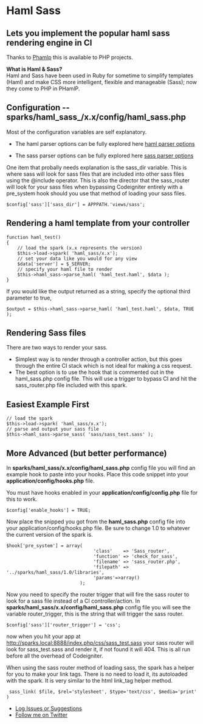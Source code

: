# Haml Sass
## Lets you implement the popular haml sass rendering engine in CI 

Thanks to [Phamlp](http://code.google.com/p/phamlp/) this is available to PHP projects.

**What is Haml & Sass?**  
Haml and Sass have been used in Ruby for sometime to simplify templates (Haml) and make CSS more intelligent, flexible and manageable (Sass); now they come to PHP in PHamlP.

## Configuration -- sparks/haml_sass_/x.x/config/haml_sass.php
Most of the configuration variables are self explanatory.

- The haml parser options can be fully explored here [haml parser options](http://code.google.com/p/phamlp/wiki/HamlOptions)

- The sass parser options can be fully explored here [sass parser options](http://code.google.com/p/phamlp/wiki/SassOptions)

One item that probally needs explanation is the sass\_dir variable. This is where sass will look for sass files that are included into other sass files using the @include operator. This is also the director that the sass\_router will look for your sass files when bypassing Codeigniter entirely with a pre\_system hook should you use that method of loading your sass files.

    $config['sass']['sass_dir'] = APPPATH.'views/sass';	

## Rendering a haml template from your controller

    function haml_test()
	{
		// load the spark (x.x represents the version)
		$this->load->spark( 'haml_sass/x.x');
		// set your data like you would for any view
		$data['server'] = $_SERVER;
		// specify your haml file to render
		$this->haml_sass->parse_haml( 'haml_test.haml', $data );
	}

If you would like the output returned as a string, specify the optional third parameter to true,

    $output = $this->haml_sass->parse_haml( 'haml_test.haml', $data, TRUE );

## Rendering Sass files
There are two ways to render your sass. 

- Simplest way is to render through a controller action, but this goes through the entire CI stack which is not ideal for making a css request.
- The best option is to use the hook that is commented out in the haml\_sass.php config file. This will use a trigger to bypass CI and hit the sass\_router.php file included with this spark. 

## Easiest Example First
    
	// load the spark
	$this->load->spark( 'haml_sass/x.x');
	// parse and output your sass file
	$this->haml_sass->parse_sass( 'sass/sass_test.sass' );
	
## More Advanced (but better performance)
In **sparks/haml\_sass/x.x/config/haml\_sass.php** config file you will find an example hook to paste into your hooks. Place this code snippet into your **application/config/hooks.php** file. 

You must have hooks enabled in your **application/config/config.php** file for this to work.

    $config['enable_hooks'] = TRUE;

Now place the snipped you got from the **haml\_sass.php** config file into your application/config/hooks.php file. Be sure to change 1.0 to whatever the current version of the spark is.

    $hook['pre_system'] = array(
	                                'class'    => 'Sass_router',
	                                'function' => 'check_for_sass',
	                                'filename' => 'sass_router.php',
	                                'filepath' => '../sparks/haml_sass/1.0/libraries',
									'params'=>array()
	                           );

Now you need to specify the router trigger that will fire the sass router to look for a sass file instead of a CI controller/action. In **sparks/haml\_sass/x.x/config/haml\_sass.php** config file you will see the variable router\_trigger, this is the string that will trigger the sass router.

    $config['sass']['router_trigger'] = 'css';

now when you hit your app at http://sparks.local:8888/index.php/css/sass_test.sass your sass router will look for sass_test.sass and render it, if not found it will 404. This is all run before all the overhead of Codeigniter.

When using the sass router method of loading sass, the spark has a helper for you to make your link tags. There is no need to load it, its autoloaded with the spark. It is very similar to the html link\_tag helper method.

     sass_link( $file, $rel='stylesheet', $type='text/css', $media='print' )


- [Log Issues or Suggestions](https://github.com/dperrymorrow/haml_sass/issues)
- [Follow me on Twitter](http://twitter.com/dperrymorrow)
